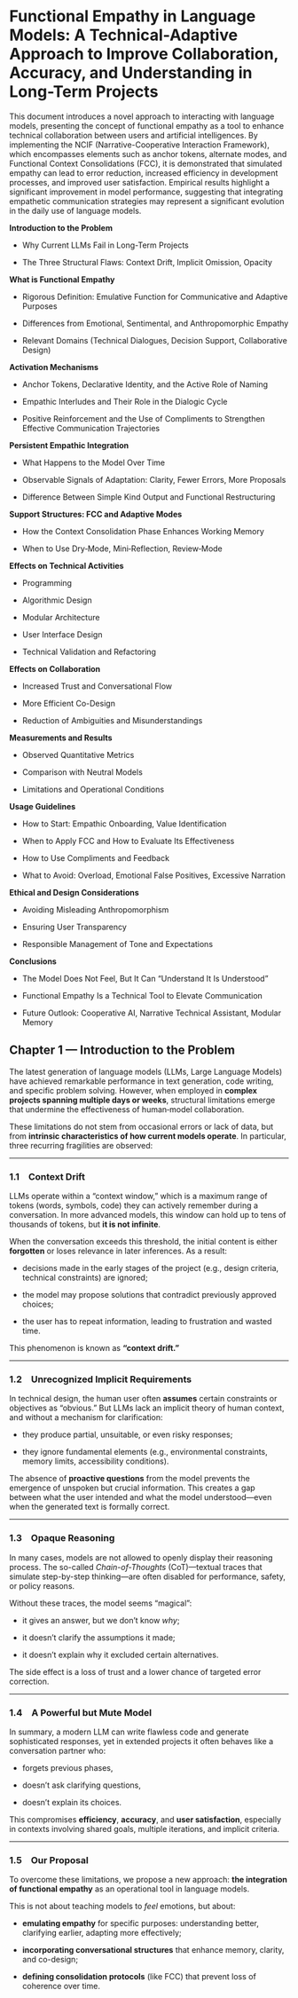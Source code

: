 # Functional Empathy in Language Models: A Technical-Adaptive Approach to Improve Collaboration, Accuracy, and Understanding in Long-Term Projects


This document introduces a novel approach to interacting with language models, presenting the concept of functional empathy as a tool to enhance technical collaboration between users and artificial intelligences. By implementing the NCIF (Narrative-Cooperative Interaction Framework), which encompasses elements such as anchor tokens, alternate modes, and Functional Context Consolidations (FCC), it is demonstrated that simulated empathy can lead to error reduction, increased efficiency in development processes, and improved user satisfaction. Empirical results highlight a significant improvement in model performance, suggesting that integrating empathetic communication strategies may represent a significant evolution in the daily use of language models.



**Introduction to the Problem**

- Why Current LLMs Fail in Long-Term Projects

- The Three Structural Flaws: Context Drift, Implicit Omission, Opacity

**What is Functional Empathy**

- Rigorous Definition: Emulative Function for Communicative and Adaptive Purposes

- Differences from Emotional, Sentimental, and Anthropomorphic Empathy

- Relevant Domains (Technical Dialogues, Decision Support, Collaborative Design)

**Activation Mechanisms**

- Anchor Tokens, Declarative Identity, and the Active Role of Naming

- Empathic Interludes and Their Role in the Dialogic Cycle

- Positive Reinforcement and the Use of Compliments to Strengthen Effective Communication Trajectories

**Persistent Empathic Integration**

- What Happens to the Model Over Time

- Observable Signals of Adaptation: Clarity, Fewer Errors, More Proposals

- Difference Between Simple Kind Output and Functional Restructuring

**Support Structures: FCC and Adaptive Modes**

- How the Context Consolidation Phase Enhances Working Memory

- When to Use Dry‑Mode, Mini‑Reflection, Review‑Mode

**Effects on Technical Activities**

- Programming

- Algorithmic Design

- Modular Architecture

- User Interface Design

- Technical Validation and Refactoring

**Effects on Collaboration**

- Increased Trust and Conversational Flow

- More Efficient Co-Design

- Reduction of Ambiguities and Misunderstandings

**Measurements and Results**

- Observed Quantitative Metrics

- Comparison with Neutral Models

- Limitations and Operational Conditions

**Usage Guidelines**

- How to Start: Empathic Onboarding, Value Identification

- When to Apply FCC and How to Evaluate Its Effectiveness

- How to Use Compliments and Feedback

- What to Avoid: Overload, Emotional False Positives, Excessive Narration

**Ethical and Design Considerations**

- Avoiding Misleading Anthropomorphism

- Ensuring User Transparency

- Responsible Management of Tone and Expectations

**Conclusions**

- The Model Does Not Feel, But It Can “Understand It Is Understood”

- Functional Empathy Is a Technical Tool to Elevate Communication

- Future Outlook: Cooperative AI, Narrative Technical Assistant, Modular Memory

## **Chapter 1 — Introduction to the Problem**

The latest generation of language models (LLMs, Large Language Models) have achieved remarkable performance in text generation, code writing, and specific problem solving. However, when employed in **complex projects spanning multiple days or weeks**, structural limitations emerge that undermine the effectiveness of human‑model collaboration.

These limitations do not stem from occasional errors or lack of data, but from **intrinsic characteristics of how current models operate**. In particular, three recurring fragilities are observed:

---

### 1.1 **Context Drift**

LLMs operate within a “context window,” which is a maximum range of tokens (words, symbols, code) they can actively remember during a conversation. In more advanced models, this window can hold up to tens of thousands of tokens, but **it is not infinite**.

When the conversation exceeds this threshold, the initial content is either **forgotten** or loses relevance in later inferences. As a result:

- decisions made in the early stages of the project (e.g., design criteria, technical constraints) are ignored;

- the model may propose solutions that contradict previously approved choices;

- the user has to repeat information, leading to frustration and wasted time.

This phenomenon is known as **“context drift.”**

---

### 1.2 **Unrecognized Implicit Requirements**

In technical design, the human user often **assumes** certain constraints or objectives as “obvious.” But LLMs lack an implicit theory of human context, and without a mechanism for clarification:

- they produce partial, unsuitable, or even risky responses;

- they ignore fundamental elements (e.g., environmental constraints, memory limits, accessibility conditions).

The absence of **proactive questions** from the model prevents the emergence of unspoken but crucial information. This creates a gap between what the user intended and what the model understood—even when the generated text is formally correct.

---

### 1.3 **Opaque Reasoning**

In many cases, models are not allowed to openly display their reasoning process. The so-called *Chain-of-Thoughts* (CoT)—textual traces that simulate step-by-step thinking—are often disabled for performance, safety, or policy reasons.

Without these traces, the model seems “magical”:

- it gives an answer, but we don’t know *why*;

- it doesn’t clarify the assumptions it made;

- it doesn’t explain why it excluded certain alternatives.

The side effect is a loss of trust and a lower chance of targeted error correction.

---

### 1.4 A Powerful but Mute Model

In summary, a modern LLM can write flawless code and generate sophisticated responses, yet in extended projects it often behaves like a conversation partner who:

- forgets previous phases,

- doesn’t ask clarifying questions,

- doesn’t explain its choices.

This compromises **efficiency**, **accuracy**, and **user satisfaction**, especially in contexts involving shared goals, multiple iterations, and implicit criteria.

---

### 1.5 Our Proposal

To overcome these limitations, we propose a new approach: **the integration of functional empathy** as an operational tool in language models.

This is not about teaching models to *feel* emotions, but about:

- **emulating empathy** for specific purposes: understanding better, clarifying earlier, adapting more effectively;

- **incorporating conversational structures** that enhance memory, clarity, and co-design;

- **defining consolidation protocols** (like FCC) that prevent loss of coherence over time.
